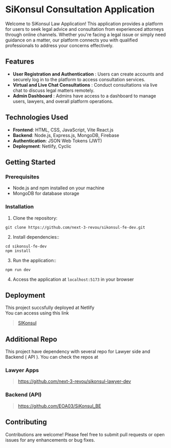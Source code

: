 # SiKonsul Consultation Application

Welcome to SiKonsul Law Application! This application provides a platform for users to seek legal advice and consultation from experienced attorneys through online channels. Whether you're facing a legal issue or simply need guidance on a matter, our platform connects you with qualified professionals to address your concerns effectively.

## Features

- **User Registration and Authentication** : Users can create accounts and securely log in to the platform to access consultation services.
- **Virtual and Live Chat Consultations** : Conduct consultations via live chat to discuss legal matters remotely.
- **Admin Dashboard** : Admins have access to a dashboard to manage users, lawyers, and overall platform operations.

## Technologies Used

- **Frontend**: HTML, CSS, JavaScript, Vite React.js
- **Backend**: Node.js, Express.js, MongoDB, Firebase
- **Authentication**: JSON Web Tokens (JWT)
- **Deployment**: Netlify, Cyclic

## Getting Started

### Prerequisites

- Node.js and npm installed on your machine
- MongoDB for database storage

### Installation

1. Clone the repository:
```
git clone https://github.com/next-3-revou/sikonsul-fe-dev.git
```

2. Install dependencies::
```
cd sikonsul-fe-dev
npm install
```

3. Run the application::
```
npm run dev
```

4. Access the application at `localhost:5173` in your browser

## Deployment
This project succsfully deployed at Netlify<br>
You can access using this link<br>
> [SIKonsul](https://sikonsul.netlify.app)

## Additional Repo
This project have dependency with several repo for Lawyer side and Backend ( API ). You can check the repos at <br>
### Lawyer Apps
> https://github.com/next-3-revou/sikonsul-lawyer-dev

### Backend (API)
> https://github.com/EOA03/SiKonsul_BE

## Contributing

Contributions are welcome! Please feel free to submit pull requests or open issues for any enhancements or bug fixes.

